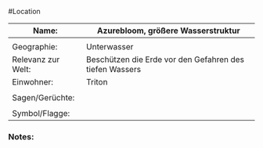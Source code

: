 #Location

| Name:              | Azurebloom, größere Wasserstruktur                      |
| ------------------ | ------------------------------------------------------- |
|                    |                                                         |
| Geographie:        | Unterwasser                                             |
| Relevanz zur Welt: | Beschützen die Erde vor den Gefahren des tiefen Wassers |
| Einwohner:         | Triton                                                  |
|                    |                                                         |
| Sagen/Gerüchte:    |                                                         |
|                    |                                                         |
| Symbol/Flagge:     |                                                         |
### Notes:


